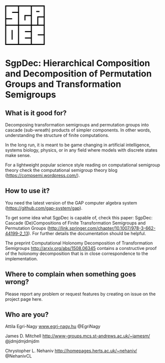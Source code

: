 ![SgpDec logo](https://github.com/egri-nagy/sgpdec/blob/master/doc/logo128x128.png)
# SgpDec: Hierarchical Composition and Decomposition of Permutation Groups and Transformation Semigroups

## What is it good for?
Decomposing transformation semigroups and permutation groups into cascade (sub-wreath) products of simpler components.
In other words, understanding the structure of finite computations.

In the long run, it is meant to be game changing in artificial intelligence, systems biology, physics, or in any field where models with discrete states make sense.

For a lightweight popular science style reading on computational semigroup theory check the computational semigroup theory blog (https://compsemi.wordpress.com/).

## How to use it?

You need the latest version of the GAP computer algebra system (https://github.com/gap-system/gap).

To get some idea what SgpDec is capable of, check this paper: SgpDec: Cascade (De)Compositions of Finite Transformation Semigroups and Permutation Groups (http://link.springer.com/chapter/10.1007/978-3-662-44199-2_13). For further details the documentation should be helpful.

The preprint Computational Holonomy Decomposition of Transformation Semigroups http://arxiv.org/abs/1508.06345 contains a constructive proof of the holonomy decomposition that is in close correspondence to the implementation.

## Where to complain when something goes wrong?

Please report any problem or request features by creating on issue on the project page here.

## Who are you?

Attila Egri-Nagy www.egri-nagy.hu @EgriNagy

James D. Mitchell http://www-groups.mcs.st-andrews.ac.uk/~jamesm/ @jdmjdmjdmjdm 

Chrystopher L. Nehaniv http://homepages.herts.ac.uk/~nehaniv/  @NehanivCL
